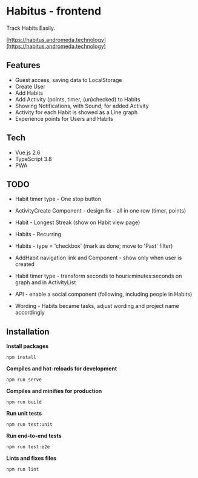 # Habitus - frontend

Track Habits Easily.

[https://habitus.andromeda.technology](https://habitus.andromeda.technology)

## Features

- Guest access, saving data to LocalStorage
- Create User
- Add Habits
- Add Activity (points, timer, (un)checked) to Habits
- Showing Notifications, with Sound, for added Activity
- Activity for each Habit is showed as a Line graph
- Experience points for Users and Habits

## Tech

- Vue.js 2.6
- TypeScript 3.8
- PWA

## TODO

- Habit timer type - One stop button
- ActivityCreate Component - design fix - all in one row (timer, points)
- Habit - Longest Streak (show on Habit view page)
- Habits - Recurring
- Habits - type = 'checkbox' (mark as done; move to 'Past' filter)
- AddHabit navigation link and Component - show only when user is created
- Habit timer type - transform seconds to hours:minutes:seconds on graph and in ActivityList

- API - enable a social component (following, including people in Habits)
- Wording - Habits became tasks, adjust wording and project name accordingly

## Installation

**Install packages**

`npm install`

**Compiles and hot-reloads for development**

`npm run serve`

**Compiles and minifies for production**

`npm run build`

**Run unit tests**

`npm run test:unit`

**Run end-to-end tests**

`npm run test:e2e`

**Lints and fixes files**

`npm run lint`
